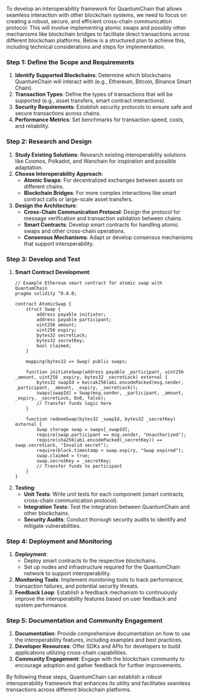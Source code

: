 To develop an interoperability framework for QuantumChain that allows seamless interaction with other blockchain systems, we need to focus on creating a robust, secure, and efficient cross-chain communication protocol. This will involve implementing atomic swaps and possibly other mechanisms like blockchain bridges to facilitate direct transactions across different blockchain platforms. Below is a structured plan to achieve this, including technical considerations and steps for implementation.

### Step 1: Define the Scope and Requirements

1. **Identify Supported Blockchains**: Determine which blockchains QuantumChain will interact with (e.g., Ethereum, Bitcoin, Binance Smart Chain).
2. **Transaction Types**: Define the types of transactions that will be supported (e.g., asset transfers, smart contract interactions).
3. **Security Requirements**: Establish security protocols to ensure safe and secure transactions across chains.
4. **Performance Metrics**: Set benchmarks for transaction speed, costs, and reliability.

### Step 2: Research and Design

1. **Study Existing Solutions**: Research existing interoperability solutions like Cosmos, Polkadot, and Wanchain for inspiration and possible adaptation.
2. **Choose Interoperability Approach**:
   - **Atomic Swaps**: For decentralized exchanges between assets on different chains.
   - **Blockchain Bridges**: For more complex interactions like smart contract calls or large-scale asset transfers.
3. **Design the Architecture**:
   - **Cross-Chain Communication Protocol**: Design the protocol for message verification and transaction validation between chains.
   - **Smart Contracts**: Develop smart contracts for handling atomic swaps and other cross-chain operations.
   - **Consensus Mechanisms**: Adapt or develop consensus mechanisms that support interoperability.

### Step 3: Develop and Test

1. **Smart Contract Development**:
   ```solidity
   // Example Ethereum smart contract for atomic swap with QuantumChain
   pragma solidity ^0.8.0;

   contract AtomicSwap {
       struct Swap {
           address payable initiator;
           address payable participant;
           uint256 amount;
           uint256 expiry;
           bytes32 secretLock;
           bytes32 secretKey;
           bool claimed;
       }

       mapping(bytes32 => Swap) public swaps;

       function initiateSwap(address payable _participant, uint256 _amount, uint256 _expiry, bytes32 _secretLock) external {
           bytes32 swapId = keccak256(abi.encodePacked(msg.sender, _participant, _amount, _expiry, _secretLock));
           swaps[swapId] = Swap(msg.sender, _participant, _amount, _expiry, _secretLock, 0x0, false);
           // Transfer funds logic here
       }

       function redeemSwap(bytes32 _swapId, bytes32 _secretKey) external {
           Swap storage swap = swaps[_swapId];
           require(swap.participant == msg.sender, "Unauthorized");
           require(sha256(abi.encodePacked(_secretKey)) == swap.secretLock, "Invalid secret");
           require(block.timestamp < swap.expiry, "Swap expired");
           swap.claimed = true;
           swap.secretKey = _secretKey;
           // Transfer funds to participant
       }
   }
   ```
2. **Testing**:
   - **Unit Tests**: Write unit tests for each component (smart contracts, cross-chain communication protocol).
   - **Integration Tests**: Test the integration between QuantumChain and other blockchains.
   - **Security Audits**: Conduct thorough security audits to identify and mitigate vulnerabilities.

### Step 4: Deployment and Monitoring

1. **Deployment**:
   - Deploy smart contracts to the respective blockchains.
   - Set up nodes and infrastructure required for the QuantumChain network to support interoperability.
2. **Monitoring Tools**: Implement monitoring tools to track performance, transaction failures, and potential security threats.
3. **Feedback Loop**: Establish a feedback mechanism to continuously improve the interoperability features based on user feedback and system performance.

### Step 5: Documentation and Community Engagement

1. **Documentation**: Provide comprehensive documentation on how to use the interoperability features, including examples and best practices.
2. **Developer Resources**: Offer SDKs and APIs for developers to build applications utilizing cross-chain capabilities.
3. **Community Engagement**: Engage with the blockchain community to encourage adoption and gather feedback for further improvements.

By following these steps, QuantumChain can establish a robust interoperability framework that enhances its utility and facilitates seamless transactions across different blockchain platforms.